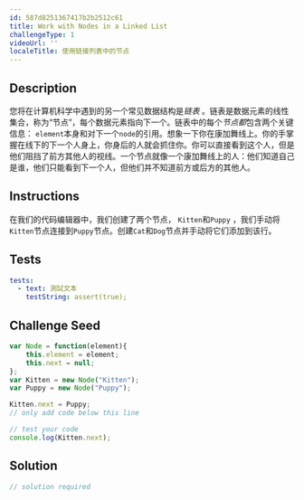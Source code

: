 ```yaml
---
id: 587d8251367417b2b2512c61
title: Work with Nodes in a Linked List
challengeType: 1
videoUrl: ''
localeTitle: 使用链接列表中的节点
---
```


## Description
<section id="description">您将在计算机科学中遇到的另一个常见数据结构是<dfn>链表</dfn> 。链表是数据元素的线性集合，称为“节点”，每个数据元素指向下一个。链表中的每个<dfn>节点都</dfn>包含两个关键信息： <code>element</code>本身和对下一个<code>node</code>的引用。想象一下你在康加舞线上。你的手掌握在线下的下一个人身上，你身后的人就会抓住你。你可以直接看到这个人，但是他们阻挡了前方其他人的视线。一个节点就像一个康加舞线上的人：他们知道自己是谁，他们只能看到下一个人，但他们并不知道前方或后方的其他人。 </section>

## Instructions
<section id="instructions">在我们的代码编辑器中，我们创建了两个节点， <code>Kitten</code>和<code>Puppy</code> ，我们手动将<code>Kitten</code>节点连接到<code>Puppy</code>节点。创建<code>Cat</code>和<code>Dog</code>节点并手动将它们添加到该行。 </section>

## Tests
<section id='tests'>

```yml
tests:
  - text: 測試文本
    testString: assert(true);

```

</section>

## Challenge Seed
<section id='challengeSeed'>

<div id='js-seed'>

```js
var Node = function(element){
    this.element = element;
    this.next = null;
};
var Kitten = new Node("Kitten");
var Puppy = new Node("Puppy");

Kitten.next = Puppy;
// only add code below this line

// test your code
console.log(Kitten.next);

```

</div>



</section>

## Solution
<section id='solution'>

```js
// solution required
```
</section>
